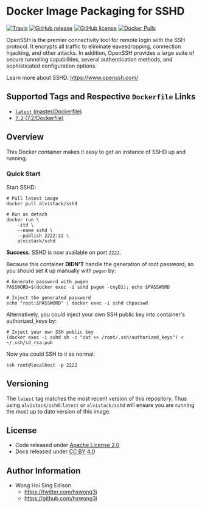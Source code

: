 Docker Image Packaging for SSHD
===============================

[![Travis](https://img.shields.io/travis/alvistack/docker-sshd.svg)](https://travis-ci.org/alvistack/docker-sshd)
[![GitHub release](https://img.shields.io/github/release/alvistack/docker-sshd.svg)](https://github.com/alvistack/docker-sshd/releases)
[![GitHub license](https://img.shields.io/github/license/alvistack/docker-sshd.svg)](https://github.com/alvistack/docker-sshd/blob/master/LICENSE)
[![Docker Pulls](https://img.shields.io/docker/pulls/alvistack/sshd.svg)](https://hub.docker.com/r/alvistack/sshd/)

OpenSSH is the premier connectivity tool for remote login with the SSH protocol. It encrypts all traffic to eliminate eavesdropping, connection hijacking, and other attacks. In addition, OpenSSH provides a large suite of secure tunneling capabilities, several authentication methods, and sophisticated configuration options.

Learn more about SSHD: <https://www.openssh.com/>

Supported Tags and Respective `Dockerfile` Links
------------------------------------------------

-   [`latest` (master/Dockerfile)](https://github.com/alvistack/docker-sshd/blob/master/Dockerfile)
-   [`7.2` (7.2/Dockerfile)](https://github.com/alvistack/docker-sshd/blob/7.2/Dockerfile)

Overview
--------

This Docker container makes it easy to get an instance of SSHD up and running.

### Quick Start

Start SSHD:

    # Pull latest image
    docker pull alvistack/sshd

    # Run as detach
    docker run \
        -itd \
        --name sshd \
        --publish 2222:22 \
        alvistack/sshd

**Success**. SSHD is now available on port `2222`.

Because this container **DIDN'T** handle the generation of root password, so you should set it up manually with `pwgen` by:

    # Generate password with pwgen
    PASSWORD=$(docker exec -i sshd pwgen -cnyB1); echo $PASSWORD

    # Inject the generated password
    echo "root:$PASSWORD" | docker exec -i sshd chpasswd

Alternatively, you could inject your own SSH public key into container's authorized\_keys by:

    # Inject your own SSH public key
    (docker exec -i sshd sh -c "cat >> /root/.ssh/authorized_keys") < ~/.ssh/id_rsa.pub

Now you could SSH to it as normal:

    ssh root@localhost -p 2222

Versioning
----------

The `latest` tag matches the most recent version of this repository. Thus using `alvistack/sshd:latest` or `alvistack/sshd` will ensure you are running the most up to date version of this image.

License
-------

-   Code released under [Apache License 2.0](LICENSE)
-   Docs released under [CC BY 4.0](http://creativecommons.org/licenses/by/4.0/)

Author Information
------------------

-   Wong Hoi Sing Edison
    -   <https://twitter.com/hswong3i>
    -   <https://github.com/hswong3i>

